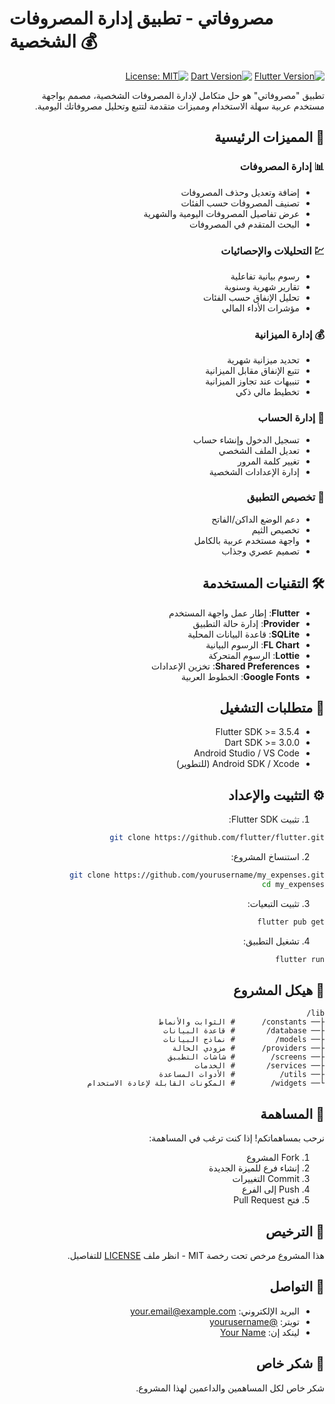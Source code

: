 # مصروفاتي - تطبيق إدارة المصروفات الشخصية 💰

<div dir="rtl">

[![Flutter Version](https://img.shields.io/badge/Flutter-3.5.4-blue.svg)](https://flutter.dev/)
[![Dart Version](https://img.shields.io/badge/Dart-3.0.0-blue.svg)](https://dart.dev/)
[![License: MIT](https://img.shields.io/badge/License-MIT-yellow.svg)](https://opensource.org/licenses/MIT)

تطبيق "مصروفاتي" هو حل متكامل لإدارة المصروفات الشخصية، مصمم بواجهة مستخدم عربية سهلة الاستخدام ومميزات متقدمة لتتبع وتحليل مصروفاتك اليومية.

## 🌟 المميزات الرئيسية

### 📊 إدارة المصروفات
- إضافة وتعديل وحذف المصروفات
- تصنيف المصروفات حسب الفئات
- عرض تفاصيل المصروفات اليومية والشهرية
- البحث المتقدم في المصروفات

### 💹 التحليلات والإحصائيات
- رسوم بيانية تفاعلية
- تقارير شهرية وسنوية
- تحليل الإنفاق حسب الفئات
- مؤشرات الأداء المالي

### 💰 إدارة الميزانية
- تحديد ميزانية شهرية
- تتبع الإنفاق مقابل الميزانية
- تنبيهات عند تجاوز الميزانية
- تخطيط مالي ذكي

### 👤 إدارة الحساب
- تسجيل الدخول وإنشاء حساب
- تعديل الملف الشخصي
- تغيير كلمة المرور
- إدارة الإعدادات الشخصية

### 🎨 تخصيص التطبيق
- دعم الوضع الداكن/الفاتح
- تخصيص الثيم
- واجهة مستخدم عربية بالكامل
- تصميم عصري وجذاب

## 🛠️ التقنيات المستخدمة

- **Flutter**: إطار عمل واجهة المستخدم
- **Provider**: إدارة حالة التطبيق
- **SQLite**: قاعدة البيانات المحلية
- **FL Chart**: الرسوم البيانية
- **Lottie**: الرسوم المتحركة
- **Shared Preferences**: تخزين الإعدادات
- **Google Fonts**: الخطوط العربية

## 📱 متطلبات التشغيل

- Flutter SDK >= 3.5.4
- Dart SDK >= 3.0.0
- Android Studio / VS Code
- Android SDK / Xcode (للتطوير)

## ⚙️ التثبيت والإعداد

1. تثبيت Flutter SDK:
```bash
git clone https://github.com/flutter/flutter.git
```

2. استنساخ المشروع:
```bash
git clone https://github.com/yourusername/my_expenses.git
cd my_expenses
```

3. تثبيت التبعيات:
```bash
flutter pub get
```

4. تشغيل التطبيق:
```bash
flutter run
```

## 📁 هيكل المشروع

```
lib/
├── constants/      # الثوابت والأنماط
├── database/       # قاعدة البيانات
├── models/         # نماذج البيانات
├── providers/      # مزودي الحالة
├── screens/        # شاشات التطبيق
├── services/       # الخدمات
├── utils/          # الأدوات المساعدة
└── widgets/        # المكونات القابلة لإعادة الاستخدام
```

## 🤝 المساهمة

نرحب بمساهماتكم! إذا كنت ترغب في المساهمة:

1. Fork المشروع
2. إنشاء فرع للميزة الجديدة
3. Commit التغييرات
4. Push إلى الفرع
5. فتح Pull Request

## 📄 الترخيص

هذا المشروع مرخص تحت رخصة MIT - انظر ملف [LICENSE](LICENSE) للتفاصيل.

## 📧 التواصل

- البريد الإلكتروني: your.email@example.com
- تويتر: [@yourusername](https://twitter.com/yourusername)
- لينكد إن: [Your Name](https://linkedin.com/in/yourusername)

## 🌟 شكر خاص

شكر خاص لكل المساهمين والداعمين لهذا المشروع.

</div>
